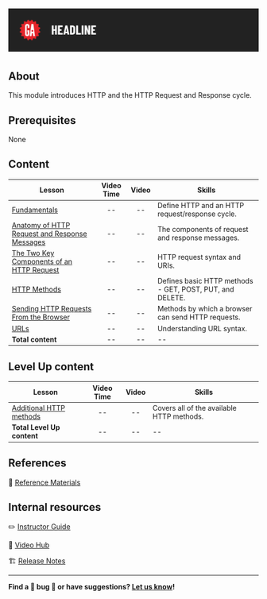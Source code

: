 # ![HTTP Request Response Cycle](./assets/tktk-hero.png)

## About

This module introduces HTTP and the HTTP Request and Response cycle.

## Prerequisites

None

## Content

| Lesson | Video Time | Video | Skills |
| ------ |:----------:|:-----:| ------ |
| [Fundamentals](./fundamentals/README.md) | -- | -- | Define HTTP and an HTTP request/response cycle. |
| [Anatomy of HTTP Request and Response Messages](./anatomy-of-http-request-response-messages/README.md) | -- | -- | The components of request and response messages. |
| [The Two Key Components of an HTTP Request](./the-two-key-components-of-an-http-request/README.md) | -- | -- | HTTP request syntax and URIs. |
| [HTTP Methods](./http-methods/README.md) | -- | -- | Defines basic HTTP methods - GET, POST, PUT, and DELETE. |
| [Sending HTTP Requests From the Browser](./sending-http-requests-from-the-browser/README.md) | -- | -- | Methods by which a browser can send HTTP requests.  |
| [URLs](./urls/README.md) | -- | -- | Understanding URL syntax. |
| **Total content**                                        | -- | -- | --                  |

## Level Up content

| Lesson | Video Time | Video | Skills |
| ------ |:----------:|:-----:| ------ |
| [Additional HTTP methods](./level-up/additional-http-methods.md) | -- | -- | Covers all of the available HTTP methods. |
| **Total Level Up content**                                          | -- | -- | --                  |

## References

📖 [Reference Materials](./references/README.md)

## Internal resources

✏️ [Instructor Guide](./internal-resources/instructor-guide.md)

🎥 [Video Hub](./internal-resources/video-hub/README.md)

🏗️ [Release Notes](./internal-resources/release-notes.md)

---

**Find a 👾 bug 👾 or have suggestions? [Let us know](https://git.generalassemb.ly/modular-curriculum-all-courses/universal-resources-internal/blob/main/module-feedback.md)!**